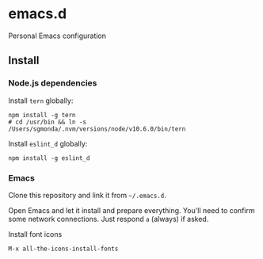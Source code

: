 # emacs.d

Personal Emacs configuration

## Install

### Node.js dependencies

Install `tern` globally:

```
npm install -g tern
# cd /usr/bin && ln -s /Users/sgmonda/.nvm/versions/node/v10.6.0/bin/tern
```

Install `eslint_d` globally:

```
npm install -g eslint_d
```

### Emacs

Clone this repository and link it from `~/.emacs.d`.

Open Emacs and let it install and prepare everything. You'll need to confirm some network connections. Just respond `a` (always) if asked.

Install font icons

```
M-x all-the-icons-install-fonts
```
